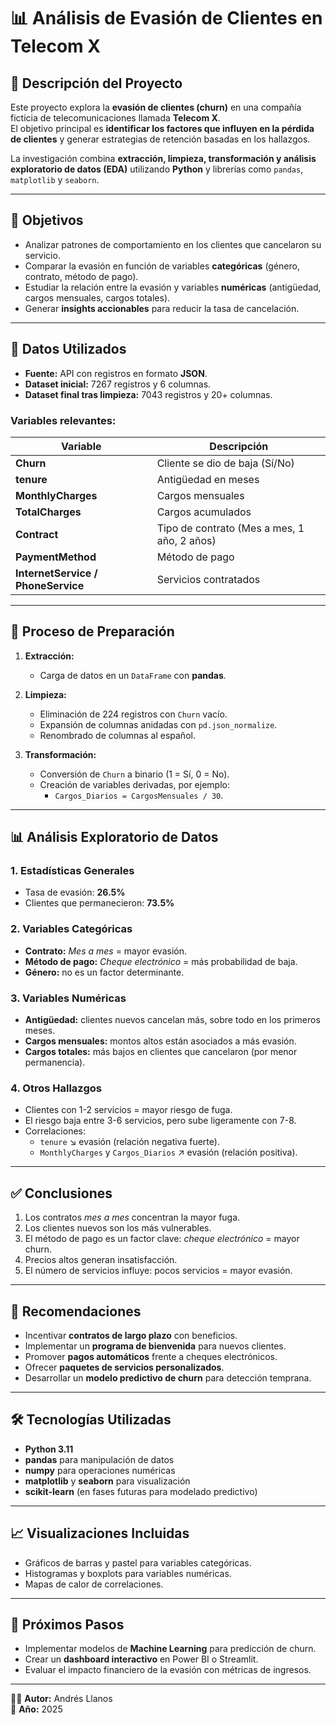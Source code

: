 # 📊 Análisis de Evasión de Clientes en Telecom X  

## 📌 Descripción del Proyecto  
Este proyecto explora la **evasión de clientes (churn)** en una compañía ficticia de telecomunicaciones llamada **Telecom X**.  
El objetivo principal es **identificar los factores que influyen en la pérdida de clientes** y generar estrategias de retención basadas en los hallazgos.  

La investigación combina **extracción, limpieza, transformación y análisis exploratorio de datos (EDA)** utilizando **Python** y librerías como `pandas`, `matplotlib` y `seaborn`.  

---

## 🎯 Objetivos  
- Analizar patrones de comportamiento en los clientes que cancelaron su servicio.  
- Comparar la evasión en función de variables **categóricas** (género, contrato, método de pago).  
- Estudiar la relación entre la evasión y variables **numéricas** (antigüedad, cargos mensuales, cargos totales).  
- Generar **insights accionables** para reducir la tasa de cancelación.  

---

## 📂 Datos Utilizados  
- **Fuente:** API con registros en formato **JSON**.  
- **Dataset inicial:** 7267 registros y 6 columnas.  
- **Dataset final tras limpieza:** 7043 registros y 20+ columnas.  

### Variables relevantes:  
| Variable         | Descripción                                     |
|------------------|-------------------------------------------------|
| **Churn**        | Cliente se dio de baja (Sí/No)                 |
| **tenure**       | Antigüedad en meses                            |
| **MonthlyCharges** | Cargos mensuales                             |
| **TotalCharges** | Cargos acumulados                              |
| **Contract**     | Tipo de contrato (Mes a mes, 1 año, 2 años)    |
| **PaymentMethod**| Método de pago                                 |
| **InternetService / PhoneService** | Servicios contratados        |

---

## 🔧 Proceso de Preparación  

1. **Extracción:**  
   - Carga de datos en un `DataFrame` con **pandas**.  

2. **Limpieza:**  
   - Eliminación de 224 registros con `Churn` vacío.  
   - Expansión de columnas anidadas con `pd.json_normalize`.  
   - Renombrado de columnas al español.  

3. **Transformación:**  
   - Conversión de `Churn` a binario (1 = Sí, 0 = No).  
   - Creación de variables derivadas, por ejemplo:  
     - `Cargos_Diarios = CargosMensuales / 30`.  

---

## 📊 Análisis Exploratorio de Datos  

### 1. Estadísticas Generales  
- Tasa de evasión: **26.5%**  
- Clientes que permanecieron: **73.5%**  

### 2. Variables Categóricas  
- **Contrato:** *Mes a mes* = mayor evasión.  
- **Método de pago:** *Cheque electrónico* = más probabilidad de baja.  
- **Género:** no es un factor determinante.  

### 3. Variables Numéricas  
- **Antigüedad:** clientes nuevos cancelan más, sobre todo en los primeros meses.  
- **Cargos mensuales:** montos altos están asociados a más evasión.  
- **Cargos totales:** más bajos en clientes que cancelaron (por menor permanencia).  

### 4. Otros Hallazgos  
- Clientes con 1-2 servicios = mayor riesgo de fuga.  
- El riesgo baja entre 3-6 servicios, pero sube ligeramente con 7-8.  
- Correlaciones:  
  - `tenure` ↘ evasión (relación negativa fuerte).  
  - `MonthlyCharges` y `Cargos_Diarios` ↗ evasión (relación positiva).  

---

## ✅ Conclusiones  
1. Los contratos *mes a mes* concentran la mayor fuga.  
2. Los clientes nuevos son los más vulnerables.  
3. El método de pago es un factor clave: *cheque electrónico* = mayor churn.  
4. Precios altos generan insatisfacción.  
5. El número de servicios influye: pocos servicios = mayor evasión.  

---

## 🚀 Recomendaciones  
- Incentivar **contratos de largo plazo** con beneficios.  
- Implementar un **programa de bienvenida** para nuevos clientes.  
- Promover **pagos automáticos** frente a cheques electrónicos.  
- Ofrecer **paquetes de servicios personalizados**.  
- Desarrollar un **modelo predictivo de churn** para detección temprana.  

---

## 🛠️ Tecnologías Utilizadas  
- **Python 3.11**  
- **pandas** para manipulación de datos  
- **numpy** para operaciones numéricas  
- **matplotlib** y **seaborn** para visualización  
- **scikit-learn** (en fases futuras para modelado predictivo)  

---

## 📈 Visualizaciones Incluidas  
- Gráficos de barras y pastel para variables categóricas.  
- Histogramas y boxplots para variables numéricas.  
- Mapas de calor de correlaciones.  

---

## 📌 Próximos Pasos  
- Implementar modelos de **Machine Learning** para predicción de churn.  
- Crear un **dashboard interactivo** en Power BI o Streamlit.  
- Evaluar el impacto financiero de la evasión con métricas de ingresos.  

---

👨‍💻 **Autor:** Andrés Llanos  
📅 **Año:** 2025  

